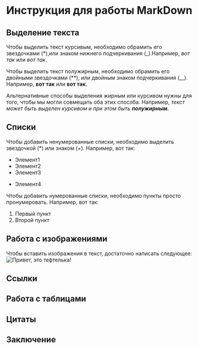# Инструкция для работы MarkDown

## Выделение текста

Чтобы выделить текст курсивым, необходимо обрамить его звездочками (*),или знаком нижнего подчеркивания (_).Например, *вот так* или _вот так_.

Чтобы выделить текст полужирным, необходимо обрамить его двойными звездочками (**), или двойным знаком подчеркивания (__). Например, **вот так** или __вот так.__

Альтернативные способы выделения жирным или курсивом нужны для того, чтобы мы могли совмещать оба этих способа. Например,  _текст может быть выделен курсивом и при этом быть **полужирным.**_

## Списки

Чтобы добавить ненумерованные списки, необходимо выделить звездочкой (*) или знаком (+).
Например, вот так:
* Элемент1
* Элемент2
* Элемент3
+ Элемент4

Чтобы добавить нумерованные списки, необходимо пункты просто пронумеровать.
Например, вот так:
1. Первый пункт
2. Второй пункт

## Работа с изображениями

Чтобы вставить изображения в текст, достаточно написать следующее:
![Привет, это тефтелька!](photo_2022-12-18_20-29-39.jpg)

## Ссылки

## Работа с таблицами

## Цитаты

## Заключение


